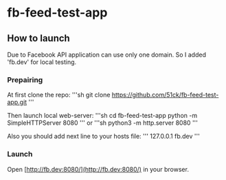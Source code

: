 # fb-feed-test-app

## How to launch

Due to Facebook API application can use only one domain.
So I added 'fb.dev' for local testing. 

### Prepairing

At first clone the repo:
'''sh
git clone https://github.com/51ck/fb-feed-test-app.git
'''

Then launch local web-server:
'''sh
cd fb-feed-test-app
python -m SimpleHTTPServer 8080
'''
or
'''sh
python3 -m http.server 8080
'''

Also you should add next line to your hosts file:
'''
127.0.0.1   fb.dev
'''

### Launch

Open [http://fb.dev:8080/](http://fb.dev:8080/) in your browser.